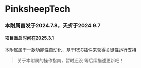 PinksheepTech
=
### 本附属首发于2024.7.8，夭折于2024.9.7
#### 项目重启时间在2025.3.1
本附属属于一款功能性自动化，基于RSC插件来获得关键性运行支持
>  关于本附属的操作指南，暂时还没 等后续描述更新吧！
